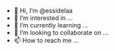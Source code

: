 - 👋 Hi, I’m @essidelaa
- 👀 I’m interested in ...
- 🌱 I’m currently learning ...
- 💞️ I’m looking to collaborate on ...
- 📫 How to reach me ...

<!---
essidelaa/essidelaa is a ✨ special ✨ repository because its `README.md` (this file) appears on your GitHub profile.
You can click the Preview link to take a look at your changes.
--->
